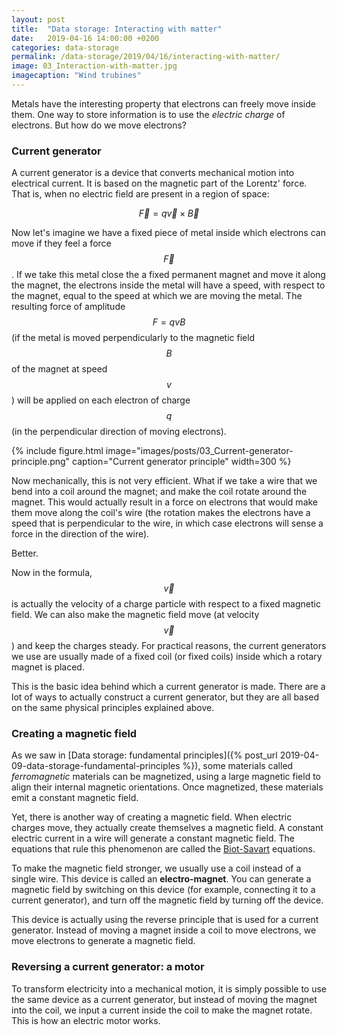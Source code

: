 ```yaml
---
layout: post
title:  "Data storage: Interacting with matter"
date:   2019-04-16 14:00:00 +0200
categories: data-storage
permalink: /data-storage/2019/04/16/interacting-with-matter/
image: 03_Interaction-with-matter.jpg
imagecaption: "Wind trubines"
---
```


Metals have the interesting property that electrons can freely move inside them. One way to store information is to use the _electric charge_ of electrons. But how do we move electrons?

<script src="https://cdn.mathjax.org/mathjax/latest/MathJax.js?config=TeX-AMS-MML_HTMLorMML" type="text/javascript"></script>

### Current generator

A current generator is a device that converts mechanical motion into electrical current. It is based on the magnetic part of the Lorentz' force. That is, when no electric field are present in a region of space:

$$\vec{F} = q \vec{v} \times \vec{B}$$

Now let's imagine we have a fixed piece of metal inside which electrons can move if they feel a force $$\vec{F}$$. If we take this metal close the a fixed permanent magnet and move it along the magnet, the electrons inside the metal will have a speed, with respect to the magnet, equal to the speed at which we are moving the metal. The resulting force of amplitude $$F = q v B$$ (if the metal is moved perpendicularly to the magnetic field $$B$$ of the magnet at speed $$v$$) will be applied on each electron of charge $$q$$ (in the perpendicular direction of moving electrons). 

{% include figure.html image="images/posts/03_Current-generator-principle.png" caption="Current generator principle" width=300 %}

Now mechanically, this is not very efficient. What if we take a wire that we bend into a coil around the magnet; and make the coil rotate around the magnet. This would actually result in a force on electrons that would make them move along the coil's wire (the rotation makes the electrons have a speed that is perpendicular to the wire, in which case electrons will sense a force in the direction of the wire).

Better.

Now in the formula, $$\vec{v}$$ is actually the velocity of a charge particle with respect to a fixed magnetic field. We can also make the magnetic field move (at velocity $$\vec{v}$$) and keep the charges steady. For practical reasons, the current generators we use are usually made of a fixed coil (or fixed coils) inside which a rotary magnet is placed.

This is the basic idea behind which a current generator is made. There are a lot of ways to actually construct a current generator, but they are all based on the same physical principles explained above.

### Creating a magnetic field

As we saw in [Data storage: fundamental principles]({% post_url 2019-04-09-data-storage-fundamental-principles %}), some materials called _ferromagnetic_ materials can be magnetized, using a large magnetic field to align their internal magnetic orientations. Once magnetized, these materials emit a constant magnetic field.

Yet, there is another way of creating a magnetic field. When electric charges move, they actually create themselves a magnetic field. A constant electric current in a wire will generate a constant magnetic field. The equations that rule this phenomenon are called the [Biot-Savart](https://en.wikipedia.org/wiki/Biot–Savart_law) equations. 

To make the magnetic field stronger, we usually use a coil instead of a single wire. This device is called an **electro-magnet**. You can generate a magnetic field by switching on this device (for example, connecting it to a current generator), and turn off the magnetic field by turning off the device. 

This device is actually using the reverse principle that is used for a current generator. Instead of moving a magnet inside a coil to move electrons, we move electrons to generate a magnetic field. 

### Reversing a current generator: a motor

To transform electricity into a mechanical motion, it is simply possible to use the same device as a current generator, but instead of moving the magnet into the coil, we input a current inside the coil to make the magnet rotate. This is how an electric motor works.


